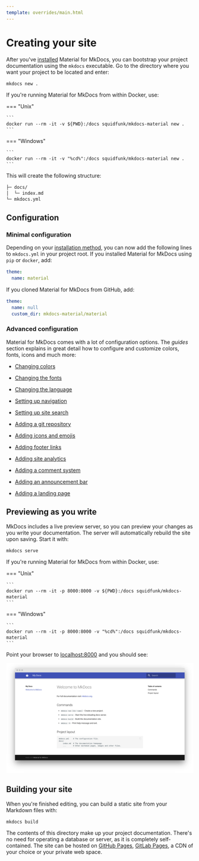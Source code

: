 ```yaml
---
template: overrides/main.html
---
```


# Creating your site

After you've [installed][1] Material for MkDocs, you can bootstrap your project 
documentation using the `mkdocs` executable. Go to the directory where you want
your project to be located and enter:

``` sh
mkdocs new .
```

If you're running Material for MkDocs from within Docker, use:

=== "Unix"

    ```
    docker run --rm -it -v ${PWD}:/docs squidfunk/mkdocs-material new .
    ```

=== "Windows"

    ```
    docker run --rm -it -v "%cd%":/docs squidfunk/mkdocs-material new .
    ```

This will create the following structure:

```
├─ docs/
│  └─ index.md
└─ mkdocs.yml
```

  [1]: getting-started.md

## Configuration

### Minimal configuration

Depending on your [installation method][2], you can now add the following lines
to `mkdocs.yml` in your project root. If you installed Material for MkDocs using
`pip` or `docker`, add:

``` yaml
theme:
  name: material
```

If you cloned Material for MkDocs from GitHub, add:

``` yaml
theme:
  name: null
  custom_dir: mkdocs-material/material
```

### Advanced configuration

Material for MkDocs comes with a lot of configuration options. The _guides_
section explains in great detail how to configure and customize colors, fonts,
icons and much more:

* [Changing colors][3]
* [Changing the fonts][4]
* [Changing the language][5]
* [Setting up navigation][6]
* [Setting up site search][7]
* [Adding a git repository][8]
* [Adding icons and emojis][9]
* [Adding footer links][10]
* [Adding site analytics][11]
* [Adding a comment system][12]
* [Adding an announcement bar][13]
* [Adding a landing page][14]

  [2]: getting-started.md#installation
  [3]: guides/changing-colors.md
  [4]: guides/changing-the-fonts.md
  [5]: guides/changing-the-language.md
  [6]: guides/setting-up-navigation.md
  [7]: guides/setting-up-site-search.md
  [8]: guides/adding-a-git-repository.md
  [9]: guides/adding-icons-and-emojis.md
  [10]: guides/adding-footer-links.md
  [11]: guides/adding-site-analytics.md
  [12]: guides/adding-a-comment-system.md
  [13]: guides/adding-an-announcement-bar.md
  [14]: guides/adding-a-landing-page.md

## Previewing as you write

MkDocs includes a live preview server, so you can preview your changes as you
write your documentation. The server will automatically rebuild the site upon
saving. Start it with:

```
mkdocs serve
```

If you're running Material for MkDocs from within Docker, use:

=== "Unix"

    ```
    docker run --rm -it -p 8000:8000 -v ${PWD}:/docs squidfunk/mkdocs-material
    ```

=== "Windows"

    ```
    docker run --rm -it -p 8000:8000 -v "%cd%":/docs squidfunk/mkdocs-material
    ```

Point your browser to [localhost:8000][15] and you should see:

[![Creating your site][16]][15]

  [15]: http://localhost:8000
  [16]: assets/guides/creating-your-site.png

## Building your site

When you're finished editing, you can build a static site from your Markdown
files with:

```
mkdocs build
```

The contents of this directory make up your project documentation. There's no
need for operating a database or server, as it is completely self-contained.
The site can be hosted on [GitHub Pages][17], [GitLab Pages][18], a CDN of your
choice or your private web space.

  [17]: publishing-your-site.md#github-pages
  [18]: publishing-your-site.md#gitlab-pages
